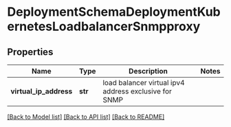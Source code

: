 # DeploymentSchemaDeploymentKubernetesLoadbalancerSnmpproxy

## Properties
Name | Type | Description | Notes
------------ | ------------- | ------------- | -------------
**virtual_ip_address** | **str** | load balancer virtual ipv4 address exclusive for SNMP | 

[[Back to Model list]](../README.md#documentation-for-models) [[Back to API list]](../README.md#documentation-for-api-endpoints) [[Back to README]](../README.md)


